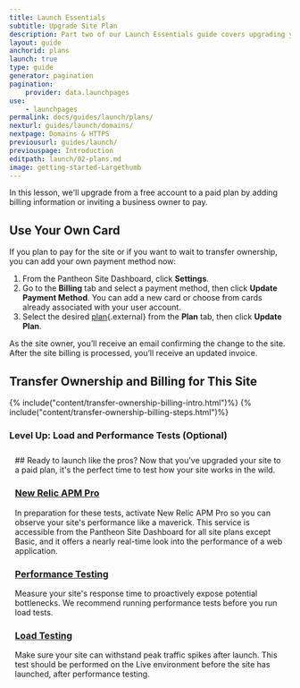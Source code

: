 ```yaml
---
title: Launch Essentials
subtitle: Upgrade Site Plan
description: Part two of our Launch Essentials guide covers upgrading your site to the proper plan to cover your needs.
layout: guide
anchorid: plans
launch: true
type: guide
generator: pagination
pagination:
    provider: data.launchpages
use:
    - launchpages
permalink: docs/guides/launch/plans/
nexturl: guides/launch/domains/
nextpage: Domains & HTTPS
previousurl: guides/launch/
previouspage: Introduction
editpath: launch/02-plans.md
image: getting-started-Largethumb
---
```

In this lesson, we'll upgrade from a free account to a paid plan by adding billing information or inviting a business owner to pay.

## Use Your Own Card
If you plan to pay for the site or if you want to wait to transfer ownership, you can add your own payment method now:

1. From the Pantheon Site Dashboard, click **<span class="glyphicons glyphicons-cogwheel"></span> Settings**.
2. Go to the **Billing** tab and select a payment method, then click **Update Payment Method**. You can add a new card or choose from cards already associated with your user account.
3. Select the desired [plan](https://pantheon.io/pricing/){.external} from the **Plan** tab, then click **Update Plan**.

As the site owner, you’ll receive an email confirming the change to the site. After the site billing is processed, you’ll receive an updated invoice.

## Transfer Ownership and Billing for This Site
{% include("content/transfer-ownership-billing-intro.html")%}
{% include("content/transfer-ownership-billing-steps.html")%}

<div class="panel panel-drop panel-guide" id="accordion">
  <div class="panel-heading panel-drop-heading">
    <a class="accordion-toggle panel-drop-title collapsed" data-toggle="collapse" data-parent="#accordion" data-proofer-ignore data-target="#host-specific1"><h3 class="panel-title panel-drop-title" style="cursor:pointer;"><i class="fa fa-graduation-cap" style="line-height:.9"></i> Level Up: Load and Performance Tests (Optional)</h3></a>
  </div>
  <div id="host-specific1" class="collapse" style="padding:10px;">
    <div markdown="1">
## Ready to launch like the pros?
Now that you've upgraded your site to a paid plan, it's the perfect time to test how your site works in the wild.

### [New Relic APM Pro](/docs/new-relic/#activate-new-relic-apm-pro)
In preparation for these tests, activate New Relic APM Pro so you can observe your site's performance like a maverick. This service is accessible from the Pantheon Site Dashboard for all site plans except Basic, and it offers a nearly real-time look into the performance of a web application.

### [Performance Testing](/docs/load-and-performance-testing/#performance-testing)
Measure your site's response time to proactively expose potential bottlenecks. We recommend running performance tests before you run load tests.

### [Load Testing](/docs/load-and-performance-testing/#load-testing)
Make sure your site can withstand peak traffic spikes after launch. This test should be performed on the Live environment before the site has launched, after performance testing.
    </div>
  </div>
</div>
